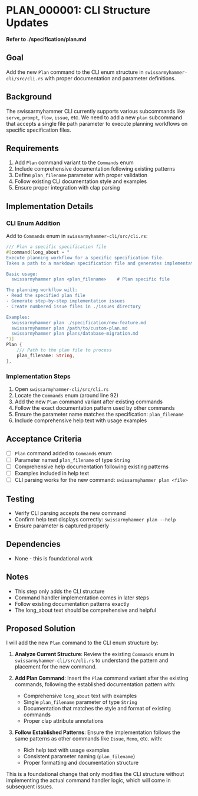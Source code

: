 # PLAN_000001: CLI Structure Updates

**Refer to ./specification/plan.md**

## Goal

Add the new `Plan` command to the CLI enum structure in `swissarmyhammer-cli/src/cli.rs` with proper documentation and parameter definitions.

## Background

The swissarmyhammer CLI currently supports various subcommands like `serve`, `prompt`, `flow`, `issue`, etc. We need to add a new `plan` subcommand that accepts a single file path parameter to execute planning workflows on specific specification files.

## Requirements

1. Add `Plan` command variant to the `Commands` enum
2. Include comprehensive documentation following existing patterns
3. Define `plan_filename` parameter with proper validation
4. Follow existing CLI documentation style and examples
5. Ensure proper integration with clap parsing

## Implementation Details

### CLI Enum Addition

Add to `Commands` enum in `swissarmyhammer-cli/src/cli.rs`:

```rust
/// Plan a specific specification file
#[command(long_about = "
Execute planning workflow for a specific specification file.
Takes a path to a markdown specification file and generates implementation steps.

Basic usage:
  swissarmyhammer plan <plan_filename>    # Plan specific file

The planning workflow will:
- Read the specified plan file
- Generate step-by-step implementation issues
- Create numbered issue files in ./issues directory

Examples:
  swissarmyhammer plan ./specification/new-feature.md
  swissarmyhammer plan /path/to/custom-plan.md
  swissarmyhammer plan plans/database-migration.md
")]
Plan {
    /// Path to the plan file to process
    plan_filename: String,
},
```

### Implementation Steps

1. Open `swissarmyhammer-cli/src/cli.rs`
2. Locate the `Commands` enum (around line 92)
3. Add the new `Plan` command variant after existing commands
4. Follow the exact documentation pattern used by other commands
5. Ensure the parameter name matches the specification: `plan_filename`
6. Include comprehensive help text with usage examples

## Acceptance Criteria

- [ ] `Plan` command added to `Commands` enum
- [ ] Parameter named `plan_filename` of type `String`
- [ ] Comprehensive help documentation following existing patterns
- [ ] Examples included in help text
- [ ] CLI parsing works for the new command: `swissarmyhammer plan <file>`

## Testing

- Verify CLI parsing accepts the new command
- Confirm help text displays correctly: `swissarmyhammer plan --help`
- Ensure parameter is captured properly

## Dependencies

- None - this is foundational work

## Notes

- This step only adds the CLI structure
- Command handler implementation comes in later steps
- Follow existing documentation patterns exactly
- The long_about text should be comprehensive and helpful

## Proposed Solution

I will add the new `Plan` command to the CLI enum structure by:

1. **Analyze Current Structure**: Review the existing `Commands` enum in `swissarmyhammer-cli/src/cli.rs` to understand the pattern and placement for the new command.

2. **Add Plan Command**: Insert the `Plan` command variant after the existing commands, following the established documentation pattern with:
   - Comprehensive `long_about` text with examples
   - Single `plan_filename` parameter of type `String`
   - Documentation that matches the style and format of existing commands
   - Proper clap attribute annotations

3. **Follow Established Patterns**: Ensure the implementation follows the same patterns as other commands like `Issue`, `Memo`, etc. with:
   - Rich help text with usage examples
   - Consistent parameter naming (`plan_filename`)
   - Proper formatting and documentation structure

This is a foundational change that only modifies the CLI structure without implementing the actual command handler logic, which will come in subsequent issues.
